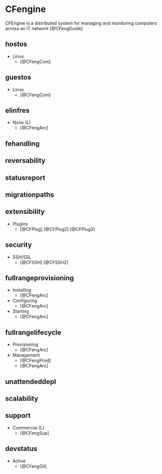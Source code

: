 # CFengine
CFEngine is a distributed system for managing and monitoring computers across an IT network [@CFengGuide]

## hostos
- Linux
    - [@CFengCom]

## guestos
- Linux
    - [@CFengCom]

## elinfres
- None (L)
    - [@CFengArc]

## fehandling

## reversability

## statusreport

## migrationpaths

## extensibility
- Plugins
    - [@CFPlug] [@CFPlug2] [@CFPlug3]

## security
- SSH/SSL
    - [@CFSSH] [@CFSSH2]

## fullrangeprovisioning
- Installing
    - [@CFengArc]
- Configuring
    - [@CFengArc]
- Starting
    - [@CFengArc]

## fullrangelifecycle
- Provisioning
    - [@CFengArc]
- Management
    - [@CFengProd]
    - [@CFengArc]

## unattendeddepl

## scalability

## support
- Commercial (L)
    - [@CFengSup]

## devstatus
- Active
    - [@CFengGit]
